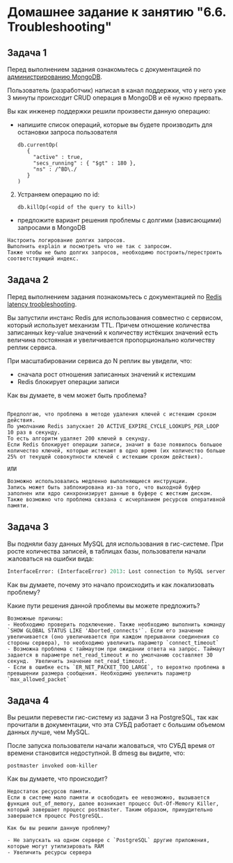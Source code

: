 # Домашнее задание к занятию "6.6. Troubleshooting"

## Задача 1

Перед выполнением задания ознакомьтесь с документацией по [администрированию MongoDB](https://docs.mongodb.com/manual/administration/).

Пользователь (разработчик) написал в канал поддержки, что у него уже 3 минуты происходит CRUD операция в MongoDB и её 
нужно прервать. 

Вы как инженер поддержки решили произвести данную операцию:
- напишите список операций, которые вы будете производить для остановки запроса пользователя
   ```
   db.currentOp(
      {
        "active" : true,
        "secs_running" : { "$gt" : 180 },
        "ns" : /^BD\./
      }
   )
   ```

2. Устраняем операцию по id:

   ```
   db.killOp(<opid of the query to kill>)
   ```

- предложите вариант решения проблемы с долгими (зависающими) запросами в MongoDB
```
Настроить логирование долгих запросов.
Выполнить explain и посмотреть что не так с запросом.
Также чтобы не было долгих запросов, необходимо построить/перестроить соответствующий индекс.
```

## Задача 2

Перед выполнением задания познакомьтесь с документацией по [Redis latency troobleshooting](https://redis.io/topics/latency).

Вы запустили инстанс Redis для использования совместно с сервисом, который использует механизм TTL. 
Причем отношение количества записанных key-value значений к количеству истёкших значений есть величина постоянная и
увеличивается пропорционально количеству реплик сервиса. 

При масштабировании сервиса до N реплик вы увидели, что:
- сначала рост отношения записанных значений к истекшим
- Redis блокирует операции записи

Как вы думаете, в чем может быть проблема?
```

Предполгаю, что проблема в методе удаления ключей с истекшим сроком действия. 
По умолчанию Redis запускает 20 ACTIVE_EXPIRE_CYCLE_LOOKUPS_PER_LOOP 10 раз в секунду. 
То есть алгоритм удаляет 200 ключей в секунду. 
Если Redis блокирует операции записи, значит в базе появилось большое количество ключей, которые истекают в одно время (их количество больше 25% от текущей совокупности ключей с истекшим сроком действия).

ИЛИ 

Возможно использовались медленно выполняющиеся инструкции.
Запись может быть заблокирована из-за того, что выходной буфер заполнен или ядро синхронизирует данные в буфере с жестким диском.
Также возможно что проблема связана с исчерпанием ресурсов оперативной памяти.
```

## Задача 3

Вы подняли базу данных MySQL для использования в гис-системе. При росте количества записей, в таблицах базы,
пользователи начали жаловаться на ошибки вида:
```python
InterfaceError: (InterfaceError) 2013: Lost connection to MySQL server during query u'SELECT..... '
```
Как вы думаете, почему это начало происходить и как локализовать проблему?

Какие пути решения данной проблемы вы можете предложить?
```
Возможные причины:
- Необходимо проверить подключение. Также необходимо выполнить команду `SHOW GLOBAL STATUS LIKE 'Aborted_connects'`. Если его значение увеличивается (оно увеличивается при каждом прерыванни соединения со стороны сервера), то необходимо увеличить параметр `connect_timeout` 
- Возможна проблема с таймаутом при ожидании ответа на запрос. Таймаут задается в параметре net_read_timeout и по умолчанию составляет 30 секунд.  Увеличить значение net_read_timeout.
- Если в ошибке есть `ER_NET_PACKET_TOO_LARGE`, то вероятно проблема в превышении размера сообщения. Необходимо увеличить параметр `max_allowed_packet`
```

## Задача 4


Вы решили перевести гис-систему из задачи 3 на PostgreSQL, так как прочитали в документации, что эта СУБД работает с 
большим объемом данных лучше, чем MySQL.

После запуска пользователи начали жаловаться, что СУБД время от времени становится недоступной. В dmesg вы видите, что:

`postmaster invoked oom-killer`

Как вы думаете, что происходит?
```
Недостаток ресурсов памяти. 
Если в системе мало памяти и освободить ее невозможно, вызывается функция out_of_memory, далее возникает процесс Out-Of-Memory Killer, который завершает процесс postmaster. Таким образом, принудительно завершается процесс PostgreSQL.

Как бы вы решили данную проблему?

- Не запускать на одном сервере с `PostgreSQL` другие приложения, которые могут утилизировать RAM
- Увеличить ресурсы сервера 
